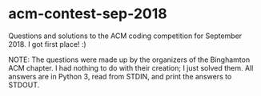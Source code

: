 # acm-contest-sep-2018
Questions and solutions to the ACM coding competition for September 2018.
I got first place! :)

NOTE: The questions were made up by the organizers of the Binghamton ACM chapter. I had nothing
to do with their creation; I just solved them. All answers are in Python 3, read from STDIN, and
print the answers to STDOUT.
